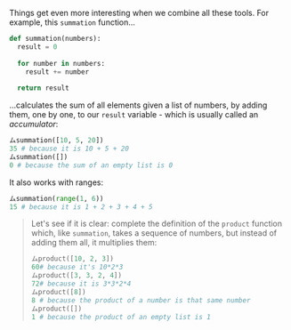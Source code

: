 Things get even more interesting when we combine all these tools. For example, this `summation` function...

```python
def summation(numbers):
  result = 0
 
  for number in numbers:
    result += number
    
  return result
```

...calculates the sum of all elements given a list of numbers, by adding them, one by one, to our `result` variable - which is usually called an _accumulator_:

```python
ムsummation([10, 5, 20])
35 # because it is 10 + 5 + 20
ムsummation([])
0 # because the sum of an empty list is 0
```

It also works with ranges:

```python
ムsummation(range(1, 6))
15 # because it is 1 + 2 + 3 + 4 + 5
```

> Let's see if it is clear: complete the definition of the `product` function which, like `summation`, takes a sequence of numbers, but instead of adding them all, it multiplies them:
>
> ```python
> ムproduct([10, 2, 3])
> 60# because it's 10*2*3
> ムproduct([3, 3, 2, 4])
> 72# because it is 3*3*2*4
> ムproduct([8])
> 8 # because the product of a number is that same number
> ムproduct([])
> 1 # because the product of an empty list is 1
> ```
>
